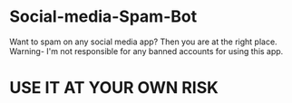 # Social-media-Spam-Bot
Want to spam on any social media app? Then you are at the right place.
Warning- I'm not responsible for any banned accounts for using this app.
# USE IT AT YOUR OWN RISK
